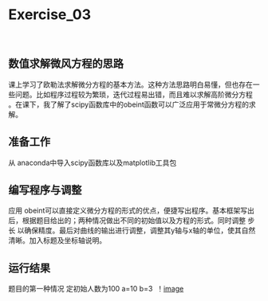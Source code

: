 # **Exercise_03**
 
## 数值求解微风方程的思路
  课上学习了欧勒法求解微分方程的基本方法。这种方法思路明白易懂，但也存在一些问题。比如程序过程较为繁琐，迭代过程易出错，而且难以求解高阶微分方程
。在课下，我了解了scipy函数库中的obeint函数可以广泛应用于常微分方程的求解。
## 准备工作
  从 anaconda中导入scipy函数库以及matplotlib工具包
## 编写程序与调整
  应用 obeint可以直接定义微分方程的形式的优点，便捷写出程序。基本框架写出后，根据题目给出的；两种情况做出不同的初始值以及方程的形式。同时调整
步长 以确保精度。最后对曲线的输出进行调整，调整其y轴与x轴的单位，使其自然清晰。加入标题及坐标轴说明。
## 运行结果
  题目的第一种情况 定初始人数为100 a=10 b=3 
  ！[image](https://github.com/Liowen0918/computational_physics_N2015302290042/case1.jpg)
 
